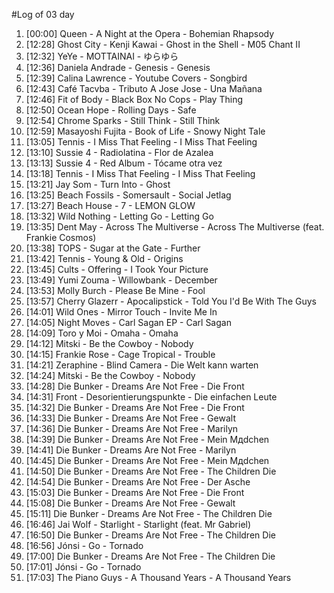 #Log of 03 day

1. [00:00] Queen - A Night at the Opera - Bohemian Rhapsody
1. [12:28] Ghost City - Kenji Kawai - Ghost in the Shell - M05 Chant II
1. [12:32] YeYe - MOTTAINAI - ゆらゆら
1. [12:36] Daniela Andrade - Genesis - Genesis
1. [12:39] Calina Lawrence - Youtube Covers - Songbird
1. [12:43] Café Tacvba - Tributo A Jose Jose - Una Mañana
1. [12:46] Fit of Body - Black Box No Cops - Play Thing
1. [12:50] Ocean Hope - Rolling Days - Safe
1. [12:54] Chrome Sparks - Still Think - Still Think
1. [12:59] Masayoshi Fujita - Book of Life - Snowy Night Tale
1. [13:05] Tennis - I Miss That Feeling - I Miss That Feeling
1. [13:10] Sussie 4 - Radiolatina - Flor de Azalea
1. [13:13] Sussie 4 - Red Album - Tócame otra vez
1. [13:18] Tennis - I Miss That Feeling - I Miss That Feeling
1. [13:21] Jay Som - Turn Into - Ghost
1. [13:25] Beach Fossils - Somersault - Social Jetlag
1. [13:27] Beach House - 7 - LEMON GLOW
1. [13:32] Wild Nothing - Letting Go - Letting Go
1. [13:35] Dent May - Across The Multiverse - Across The Multiverse (feat. Frankie Cosmos)
1. [13:38] TOPS - Sugar at the Gate - Further
1. [13:42] Tennis - Young & Old - Origins
1. [13:45] Cults - Offering - I Took Your Picture
1. [13:49] Yumi Zouma - Willowbank - December
1. [13:53] Molly Burch - Please Be Mine - Fool
1. [13:57] Cherry Glazerr - Apocalipstick - Told You I'd Be With The Guys
1. [14:01] Wild Ones - Mirror Touch - Invite Me In
1. [14:05] Night Moves - Carl Sagan EP - Carl Sagan
1. [14:09] Toro y Moi - Omaha - Omaha
1. [14:12] Mitski - Be the Cowboy - Nobody
1. [14:15] Frankie Rose - Cage Tropical - Trouble
1. [14:21] Zeraphine - Blind Camera - Die Welt kann warten
1. [14:24] Mitski - Be the Cowboy - Nobody
1. [14:28] Die Bunker - Dreams Are Not Free - Die Front
1. [14:31] Front - Desorientierungspunkte - Die einfachen Leute
1. [14:32] Die Bunker - Dreams Are Not Free - Die Front
1. [14:33] Die Bunker - Dreams Are Not Free - Gewalt
1. [14:36] Die Bunker - Dreams Are Not Free - Marilyn
1. [14:39] Die Bunker - Dreams Are Not Free - Mein Mдdchen
1. [14:41] Die Bunker - Dreams Are Not Free - Marilyn
1. [14:45] Die Bunker - Dreams Are Not Free - Mein Mдdchen
1. [14:50] Die Bunker - Dreams Are Not Free - The Children Die
1. [14:54] Die Bunker - Dreams Are Not Free - Der Asche
1. [15:03] Die Bunker - Dreams Are Not Free - Die Front
1. [15:08] Die Bunker - Dreams Are Not Free - Gewalt
1. [15:11] Die Bunker - Dreams Are Not Free - The Children Die
1. [16:46] Jai Wolf - Starlight - Starlight (feat. Mr Gabriel)
1. [16:50] Die Bunker - Dreams Are Not Free - The Children Die
1. [16:56] Jónsi - Go - Tornado
1. [17:00] Die Bunker - Dreams Are Not Free - The Children Die
1. [17:01] Jónsi - Go - Tornado
1. [17:03] The Piano Guys - A Thousand Years - A Thousand Years
